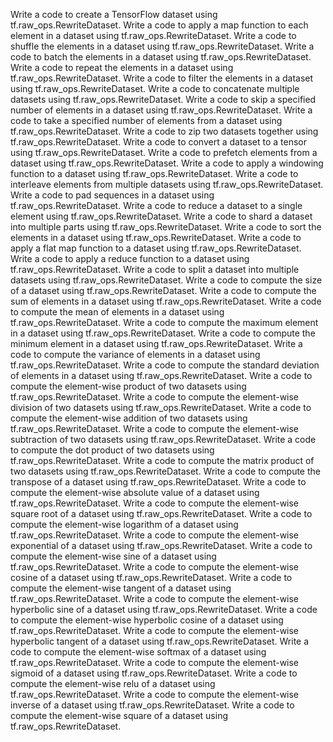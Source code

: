 Write a code to create a TensorFlow dataset using tf.raw_ops.RewriteDataset.
Write a code to apply a map function to each element in a dataset using tf.raw_ops.RewriteDataset.
Write a code to shuffle the elements in a dataset using tf.raw_ops.RewriteDataset.
Write a code to batch the elements in a dataset using tf.raw_ops.RewriteDataset.
Write a code to repeat the elements in a dataset using tf.raw_ops.RewriteDataset.
Write a code to filter the elements in a dataset using tf.raw_ops.RewriteDataset.
Write a code to concatenate multiple datasets using tf.raw_ops.RewriteDataset.
Write a code to skip a specified number of elements in a dataset using tf.raw_ops.RewriteDataset.
Write a code to take a specified number of elements from a dataset using tf.raw_ops.RewriteDataset.
Write a code to zip two datasets together using tf.raw_ops.RewriteDataset.
Write a code to convert a dataset to a tensor using tf.raw_ops.RewriteDataset.
Write a code to prefetch elements from a dataset using tf.raw_ops.RewriteDataset.
Write a code to apply a windowing function to a dataset using tf.raw_ops.RewriteDataset.
Write a code to interleave elements from multiple datasets using tf.raw_ops.RewriteDataset.
Write a code to pad sequences in a dataset using tf.raw_ops.RewriteDataset.
Write a code to reduce a dataset to a single element using tf.raw_ops.RewriteDataset.
Write a code to shard a dataset into multiple parts using tf.raw_ops.RewriteDataset.
Write a code to sort the elements in a dataset using tf.raw_ops.RewriteDataset.
Write a code to apply a flat map function to a dataset using tf.raw_ops.RewriteDataset.
Write a code to apply a reduce function to a dataset using tf.raw_ops.RewriteDataset.
Write a code to split a dataset into multiple datasets using tf.raw_ops.RewriteDataset.
Write a code to compute the size of a dataset using tf.raw_ops.RewriteDataset.
Write a code to compute the sum of elements in a dataset using tf.raw_ops.RewriteDataset.
Write a code to compute the mean of elements in a dataset using tf.raw_ops.RewriteDataset.
Write a code to compute the maximum element in a dataset using tf.raw_ops.RewriteDataset.
Write a code to compute the minimum element in a dataset using tf.raw_ops.RewriteDataset.
Write a code to compute the variance of elements in a dataset using tf.raw_ops.RewriteDataset.
Write a code to compute the standard deviation of elements in a dataset using tf.raw_ops.RewriteDataset.
Write a code to compute the element-wise product of two datasets using tf.raw_ops.RewriteDataset.
Write a code to compute the element-wise division of two datasets using tf.raw_ops.RewriteDataset.
Write a code to compute the element-wise addition of two datasets using tf.raw_ops.RewriteDataset.
Write a code to compute the element-wise subtraction of two datasets using tf.raw_ops.RewriteDataset.
Write a code to compute the dot product of two datasets using tf.raw_ops.RewriteDataset.
Write a code to compute the matrix product of two datasets using tf.raw_ops.RewriteDataset.
Write a code to compute the transpose of a dataset using tf.raw_ops.RewriteDataset.
Write a code to compute the element-wise absolute value of a dataset using tf.raw_ops.RewriteDataset.
Write a code to compute the element-wise square root of a dataset using tf.raw_ops.RewriteDataset.
Write a code to compute the element-wise logarithm of a dataset using tf.raw_ops.RewriteDataset.
Write a code to compute the element-wise exponential of a dataset using tf.raw_ops.RewriteDataset.
Write a code to compute the element-wise sine of a dataset using tf.raw_ops.RewriteDataset.
Write a code to compute the element-wise cosine of a dataset using tf.raw_ops.RewriteDataset.
Write a code to compute the element-wise tangent of a dataset using tf.raw_ops.RewriteDataset.
Write a code to compute the element-wise hyperbolic sine of a dataset using tf.raw_ops.RewriteDataset.
Write a code to compute the element-wise hyperbolic cosine of a dataset using tf.raw_ops.RewriteDataset.
Write a code to compute the element-wise hyperbolic tangent of a dataset using tf.raw_ops.RewriteDataset.
Write a code to compute the element-wise softmax of a dataset using tf.raw_ops.RewriteDataset.
Write a code to compute the element-wise sigmoid of a dataset using tf.raw_ops.RewriteDataset.
Write a code to compute the element-wise relu of a dataset using tf.raw_ops.RewriteDataset.
Write a code to compute the element-wise inverse of a dataset using tf.raw_ops.RewriteDataset.
Write a code to compute the element-wise square of a dataset using tf.raw_ops.RewriteDataset.